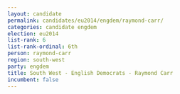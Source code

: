 ```yaml
---
layout: candidate
permalink: candidates/eu2014/engdem/raymond-carr/
categories: candidate engdem
election: eu2014
list-rank: 6
list-rank-ordinal: 6th
person: raymond-carr
region: south-west
party: engdem
title: South West - English Democrats - Raymond Carr
incumbent: false
---
```

